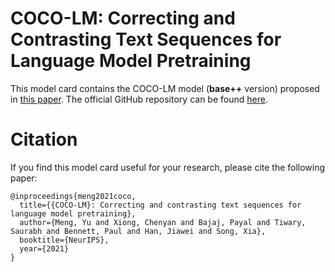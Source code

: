 # COCO-LM: Correcting and Contrasting Text Sequences for Language Model Pretraining

This model card contains the COCO-LM model (**base++** version) proposed in [this paper](https://arxiv.org/abs/2102.08473). The official GitHub repository can be found [here](https://github.com/microsoft/COCO-LM).

# Citation
If you find this model card useful for your research, please cite the following paper:
```
@inproceedings{meng2021coco,
  title={{COCO-LM}: Correcting and contrasting text sequences for language model pretraining},
  author={Meng, Yu and Xiong, Chenyan and Bajaj, Payal and Tiwary, Saurabh and Bennett, Paul and Han, Jiawei and Song, Xia},
  booktitle={NeurIPS},
  year={2021}
}
```